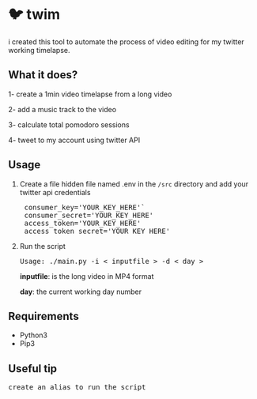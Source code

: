 # 🐦 twim
i created this tool to automate the process of video editing for my twitter working timelapse.

## What it does?
1- create a 1min video timelapse from a long video 

2- add a music track to the video

3- calculate total pomodoro sessions

4- tweet to my account  using twitter API

## Usage

1. Create a file hidden file named .env in the `/src` directory and add your twitter api credentials
    <pre>
    consumer_key='YOUR_KEY_HERE'`
    consumer_secret='YOUR_KEY_HERE'
    access_token='YOUR_KEY_HERE'
    access_token_secret='YOUR_KEY_HERE'</pre>

2. Run the script
    <pre>Usage: ./main.py -i < inputfile > -d < day ></pre>

    **inputfile**: is the long video in MP4 format

    **day**: the current working day number

## Requirements
- Python3
- Pip3

## Useful tip
<pre>create an alias to run the script</pre>
